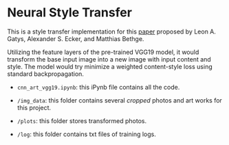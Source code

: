 # Neural Style Transfer

This is a style transfer implementation for this [paper](https://arxiv.org/pdf/1508.06576v2.pdf) proposed by Leon A. Gatys, Alexander S. Ecker, and Matthias Bethge.

Utilizing the feature layers of the pre-trained VGG19 model, it would transform the base input image into a new image with input content and style. The model would try minimize a weighted content-style loss using standard backpropagation.

* `cnn_art_vgg19.ipynb`: this iPynb file contains all the code.

* `/img_data`: this folder contains several *cropped* photos and art works for this project.

* `/plots`: this folder stores transformed photos.

* `/log`: this folder contains txt files of training logs.